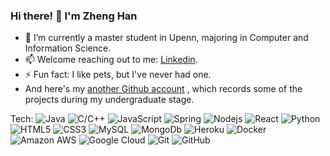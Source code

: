### Hi there! 👋 I'm Zheng Han

- 🔭 I’m currently a master student in Upenn, majoring in Computer and Information Science.
- 📫 Welcome reaching out to me: [Linkedin](https://www.linkedin.com/in/zheng-han-06151a226/).
- ⚡ Fun fact: I like pets, but I've never had one.
- And here's my [another Github account](https://github.com/hz37021999) , which records some of the projects during my undergraduate stage. 

Tech: 
![Java](https://img.shields.io/badge/-java-red?style=flat-square&logo=Java)
![C/C++](https://img.shields.io/badge/-cpp-orange?style=flat-square&logo=Cpp)
![JavaScript](https://img.shields.io/badge/-JavaScript-yellow?style=flat-square&logo=javascript)
![Spring](https://img.shields.io/badge/-spring-green?style=flat-square&logo=spring)
![Nodejs](https://img.shields.io/badge/-Nodejs-blue?style=flat-square&logo=Node.js)
![React](https://img.shields.io/badge/-React-purple?style=flat-square&logo=react)
![Python](https://img.shields.io/badge/-Python-red?style=flat-square&logo=Python)
![HTML5](https://img.shields.io/badge/-HTML5-orange?style=flat-square&logo=html5&logoColor=white)
![CSS3](https://img.shields.io/badge/-CSS3-yellow?style=flat-square&logo=css3)
![MySQL](https://img.shields.io/badge/-MySQL-green?style=flat-square&logo=mysql)
![MongoDb](https://img.shields.io/badge/-MongoDB-blue?style=flat-square&logo=MongoDB)
![Heroku](https://img.shields.io/badge/-Heroku-pruple?style=flat-square&logo=heroku)
![Docker](https://img.shields.io/badge/-Docker-red?style=flat-square&logo=docker)
![Amazon AWS](https://img.shields.io/badge/Amazon%20AWS-orange?style=flat-square&logo=amazon-aws)
![Google Cloud](https://img.shields.io/badge/Google%20Cloud-yellow?style=flat-square&logo=google-cloud)
![Git](https://img.shields.io/badge/-Git-green?style=flat-square&logo=git)
![GitHub](https://img.shields.io/badge/-GitHub-blue?style=flat-square&logo=github)
